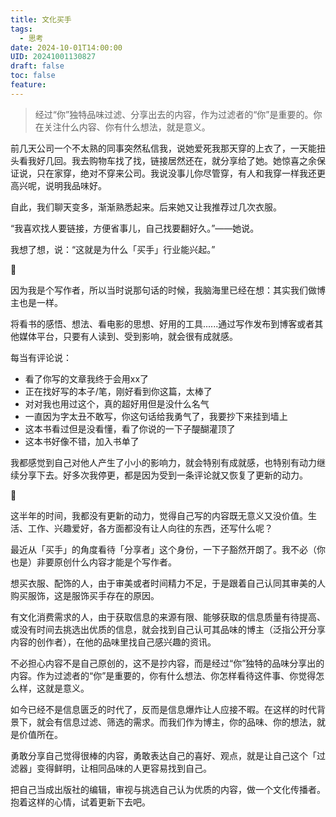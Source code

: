 ```yaml
---
title: 文化买手
tags:
  - 思考
date: 2024-10-01T14:00:00
UID: 20241001130827
draft: false
toc: false
feature:
---
```

> 经过“你”独特品味过滤、分享出去的内容，作为过滤者的“你”是重要的。你在关注什么内容、你有什么想法，就是意义。

前几天公司一个不太熟的同事突然私信我，说她爱死我那天穿的上衣了，一天能扭头看我好几回。我去购物车找了找，链接居然还在，就分享给了她。她惊喜之余保证说，只在家穿，绝对不穿来公司。我说没事儿你尽管穿，有人和我穿一样我还更高兴呢，说明我品味好。

自此，我们聊天变多，渐渐熟悉起来。后来她又让我推荐过几次衣服。

“我喜欢找人要链接，方便省事儿，自己找要翻好久。”——她说。

我想了想，说：“这就是为什么「买手」行业能兴起。”

<!--more-->

🌲

因为我是个写作者，所以当时说那句话的时候，我脑海里已经在想：其实我们做博主也是一样。

将看书的感悟、想法、看电影的思想、好用的工具......通过写作发布到博客或者其他媒体平台，只要有人读到、受到影响，就会很有成就感。

每当有评论说：
- 看了你写的文章我终于会用xx了
- 正在找好写的本子/笔，刚好看到你这篇，太棒了
- 对对我也用过这个，真的超好用但是没什么名气
- 一直因为字太丑不敢写，你这句话给我勇气了，我要抄下来挂到墙上
- 这本书看过但是没看懂，看了你说的一下子醍醐灌顶了
- 这本书好像不错，加入书单了

我都感觉到自己对他人产生了小小的影响力，就会特别有成就感，也特别有动力继续分享下去。好多次我停更，都是因为受到一条评论就又恢复了更新的动力。

🌲

这半年的时间，我都没有更新的动力，觉得自己写的内容既无意义又没价值。生活、工作、兴趣爱好，各方面都没有让人向往的东西，还写什么呢？

最近从「买手」的角度看待「分享者」这个身份，一下子豁然开朗了。我不必（你也是）非要原创什么内容才能是个写作者。

想买衣服、配饰的人，由于审美或者时间精力不足，于是跟着自己认同其审美的人购买服饰，这是服饰买手存在的原因。

有文化消费需求的人，由于获取信息的来源有限、能够获取的信息质量有待提高、或没有时间去挑选出优质的信息，就会找到自己认可其品味的博主（泛指公开分享内容的创作者），在他的品味里找自己感兴趣的资讯。

不必担心内容不是自己原创的，这不是抄内容，而是经过“你”独特的品味分享出的内容。作为过滤者的“你”是重要的，你有什么想法、你怎样看待这件事、你觉得怎么样，这就是意义。

如今已经不是信息匮乏的时代了，反而是信息爆炸让人应接不暇。在这样的时代背景下，就会有信息过滤、筛选的需求。而我们作为博主，你的品味、你的想法，就是价值所在。

勇敢分享自己觉得很棒的内容，勇敢表达自己的喜好、观点，就是让自己这个「过滤器」变得鲜明，让相同品味的人更容易找到自己。

把自己当成出版社的编辑，审视与挑选自己认为优质的内容，做一个文化传播者。抱着这样的心情，试着更新下去吧。


